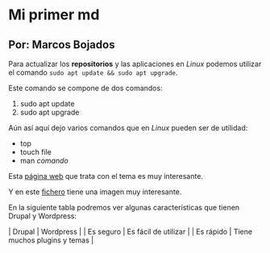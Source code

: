 # Mi primer md
## Por: Marcos Bojados

Para actualizar los **repositorios** y las aplicaciones en *Linux* podemos utilizar el comando `sudo apt update && sudo apt upgrade`.

Este comando se compone de dos comandos:
1. sudo apt update
2. sudo apt upgrade

Aún así aquí dejo varios comandos que en *Linux* pueden ser de utilidad:
- top
- touch file
- man *comando*

Esta [página web](https://www.softzone.es/linux/distros/actualizar-ubuntu/) que trata con el tema es muy interesante.

Y en este [fichero](misegundomd.md) tiene una imagen muy interesante.

En la siguiente tabla podremos ver algunas características que tienen Drupal y Wordpress:

| Drupal | Wordpress |
| Es seguro | Es fácil de utilizar |
| Es rápido | Tiene muchos plugins y temas |
